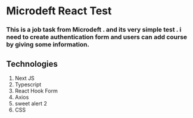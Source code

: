 # Microdeft React Test 
### This is a job task from Microdeft . and its very simple test  . i need to create authentication form and users can add course by giving some information.

## Technologies
1. Next JS 
2. Typescript 
3. React Hook Form 
4. Axios 
5. sweet alert 2
6. CSS 
